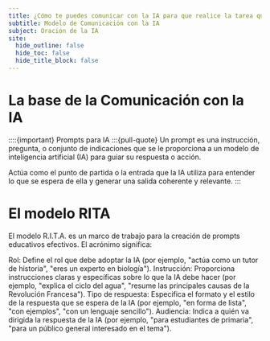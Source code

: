 ```yaml
---
title: ¿Cómo te puedes comunicar con la IA para que realice la tarea que le pides?
subtitle: Modelo de Comunicación con la IA  
subject: Oración de la IA
site:
  hide_outline: false
  hide_toc: false
  hide_title_block: false
---
```

# La base de la Comunicación con la IA

::::{important} Prompts para IA 
:::{pull-quote}
Un prompt es una instrucción, pregunta, o conjunto de indicaciones que se le proporciona a un modelo de inteligencia artificial (IA) para guiar su respuesta o acción. 

Actúa como el punto de partida o la entrada que la IA utiliza para entender lo que se espera de ella y generar una salida coherente y relevante.
:::

# El modelo RITA

El modelo R.I.T.A. es un marco de trabajo para la creación de prompts educativos efectivos. El acrónimo significa:

Rol: Define el rol que debe adoptar la IA (por ejemplo, "actúa como un tutor de historia", "eres un experto en biología").
Instrucción: Proporciona instrucciones claras y específicas sobre lo que la IA debe hacer (por ejemplo, "explica el ciclo del agua", "resume las principales causas de la Revolución Francesa").
Tipo de respuesta: Especifica el formato y el estilo de la respuesta que se espera de la IA (por ejemplo, "en forma de lista", "con ejemplos", "con un lenguaje sencillo").
Audiencia: Indica a quién va dirigida la respuesta de la IA (por ejemplo, "para estudiantes de primaria", "para un público general interesado en el tema").

